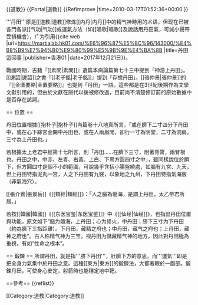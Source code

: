 {{道教}}
{{Portal|道教}}
{{Refimprove |time=2010-03-17T01:52:36+00:00 }}

'''丹田'''原是[[道教|道教]]修炼[[内丹|内丹]]中的精气神時用的术语，但现在已被各門各派[[气功|气功]]或運氣方法（如[[唱歌|唱歌]]及說話用丹田氣，可減小聲帶受損機會），广为引用<ref name="HK01">{{cite web |url=https://martialab.hk01.com/%E6%96%87%E5%8C%96/143000/%E4%B8%B9%E7%94%B0%E9%80%99%E5%9B%9E%E4%BA%8B |title=丹田這回事 |publisher=香港01 |date=2017年12月21日}}</ref>。

戰國時期，古籍『[[素問|素問]]』遺篇本病論篇第七十三中提到「神游上丹田」。[[邊韶|邊韶]]之書『[[老子銘|老子銘]]』提到「存想丹田」。[[張仲景|張仲景]]的『[[金匱要略|金匱要略]]』也提到「丹田」一語。這些都是在3世紀後期作為文學文獻引用的，但由於文獻在唐代以後被修改過，目前尚不清楚修訂前的原始數據中是否存在該詞。

== 位置 ==

丹田位置根據[[抱朴子|抱朴子]]內篇卷十八地真所言，「或在臍下二寸四分下丹田中，或在心下絳宮金闕中丹田也，或在人兩眉閒，卻行一寸為明堂，二寸為洞房，三寸為上丹田也。」

若根據太上老君中經第十七所言，則「丹田……在臍下三寸，附著脊膂，兩腎根也。丹田之中，中赤、左青、右黃、上白、下黑方圓四寸之中」，雖同樣說位於臍下，但方圓四寸是個不小的範圍，可說幾乎含括小腸盤繞處，如腦有九宮、九天，但上丹田特指泥丸一宮，人之下丹田有九竅，以象地之九州，下丹田特指氣海竅（非氣海穴）。

[[張介賓|張景岳]]《[[類經|類經]]》：「人之腦為髓海，是謂上丹田，太乙帝君所居。」

若按[[韓國|韓國]]《[[东医宝鉴|东医宝鉴]]》中《[[仙经|仙经]]》，也指出丹田位置與功能，原文如下“脑为髓海，上丹田；心为绛火，中丹田；脐下三寸为下丹田（約為臍下三指距離）。下丹田，藏精之府也；中丹田，藏气之府也；上丹田，藏神之府也”。古人称精气神为三宝，视丹田为儲藏精气神的地方，因此對丹田極為重視，有如“性命之根本”。

== 鍛鍊 ==
所謂丹田，就是指'''脐下丹田'''，肚臍下方的意思。而'''運氣'''即是把全身力氣集中於丹田之意。這種[[東方|東方]]的鍛鍊法，大都著眼於一腹部<ref name="HK01" />。鍛鍊丹田，可使身心安定，射箭時也能穩定地中靶。

==參考==
{{reflist}}

[[Category:道教|Category:道教]]